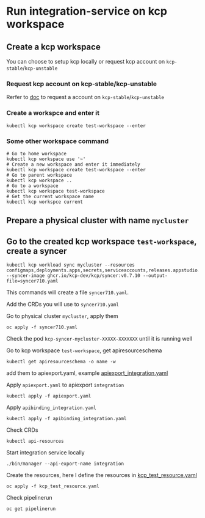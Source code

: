 # Run integration-service on kcp workspace

## Create a kcp workspace

You can choose to setup kcp locally or request kcp account on `kcp-stable`/`kcp-unstable`

### Request kcp account on kcp-stable/kcp-unstable

Rerfer to [doc](https://docs.google.com/document/d/1a1k807y7xWSgDKgoS2XQSu0AUKV0V5OJPAZSWNYvDXo/edit) to request a account on `kcp-stable`/`kcp-unstable`


### Create a workspce and enter it
```shell
kubectl kcp workspace create test-workspace --enter
```

### Some other workspace command
```shell
# Go to home workspace
kubectl kcp workspace use '~'
# Create a new workspace and enter it immediately
kubectl kcp workspace create test-workspace --enter
# Go to parent workspace
kubectl kcp workspace ..
# Go to a workspace 
kubectl kcp workspace test-workspace
# Get the current workspace name
kubectl kcp workspce current

```

## Prepare a physical cluster with name `mycluster`

## Go to the created kcp workspace `test-workspace`, create a syncer

```shell
kubectl kcp workload sync mycluster --resources configmaps,deployments.apps,secrets,serviceaccounts,releases.appstudio.redhat.com,releaseplans.appstudio.redhat.com,releaseplanadmissions.appstudio.redhat.com,releasestrategies.appstudio.redhat.com,pipelineruns.tekton.dev,snapshots.appstudio.redhat.com,components.appstudio.redhat.com,applications.appstudio.redhat.com,integrationtestscenarios.appstudio.redhat.com,snapshotenvironmentbindings.appstudio.redhat.com,environments.appstudio.redhat.com --syncer-image ghcr.io/kcp-dev/kcp/syncer:v0.7.10 --output-file=syncer710.yaml
```

This commands will create a file `syncer710.yaml`.

Add the CRDs you will use to `syncer710.yaml`

Go to physical cluster `mycluster`, apply them

```shell
oc apply -f syncer710.yaml
```

Check the pod `kcp-syncer-mycluster-XXXXX-XXXXXXX` until it is running well

Go to kcp workspace `test-workspace`, get apiresourceschema 

```
kubectl get apiresourceschema -o name -w
```

add them to apiexport.yaml, example [apiexport_integration.yaml](../../kcp/apiexport_integration.yaml)

Apply `apiexport.yaml` to apiexport `integration`

```
kubectl apply -f apiexport.yaml
```

Apply `apibinding_integration.yaml`

```
kubectl apply -f apibinding_integration.yaml
```

Check CRDs

```
kubectl api-resources
```

Start integration service locally

`./bin/manager --api-export-name integration`

Create the resources, here I define the resources in [kcp_test_resource.yaml](kcp_test_resource.yaml)

```shell
oc apply -f kcp_test_resource.yaml
```

Check pipelinerun

```
oc get pipelinerun
```